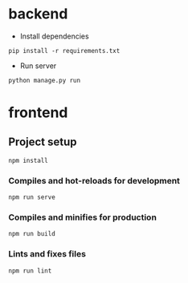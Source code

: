 # backend
* Install dependencies
```
pip install -r requirements.txt
```

* Run server
```python
python manage.py run
```

# frontend

## Project setup
```
npm install
```

### Compiles and hot-reloads for development
```
npm run serve
```

### Compiles and minifies for production
```
npm run build
```

### Lints and fixes files
```
npm run lint
```
